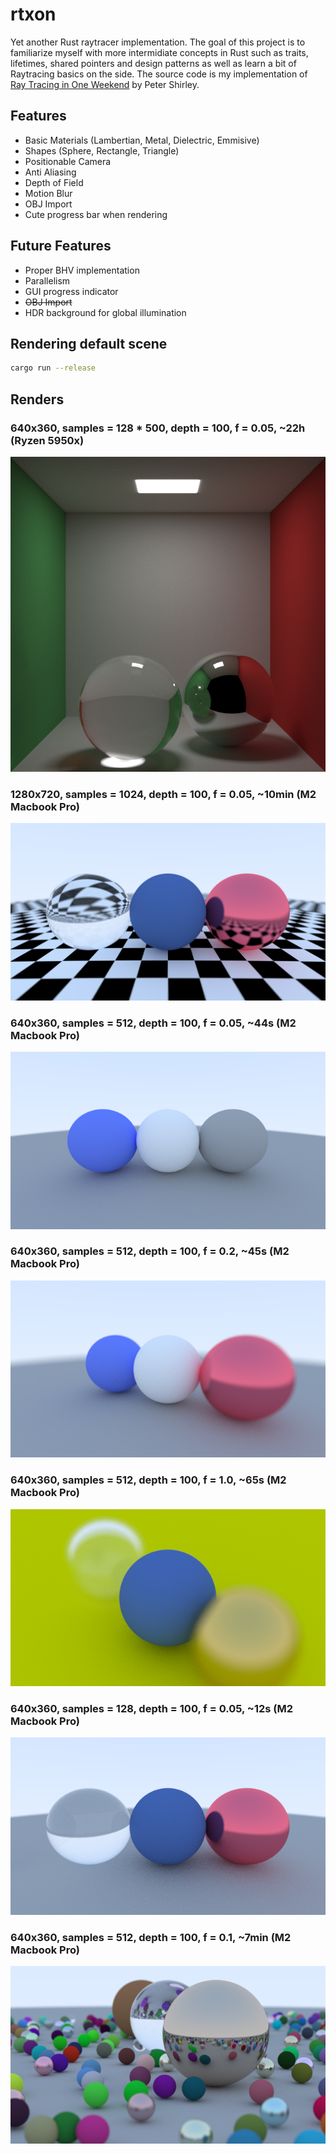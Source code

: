 # rtxon
Yet another Rust raytracer implementation. The goal of this project is to familiarize myself with more intermidiate concepts in Rust such as traits, lifetimes, shared pointers and design patterns as well as learn a bit of Raytracing basics on the side. The source code is my implementation of [Ray Tracing in One Weekend](https://raytracing.github.io/books/RayTracingInOneWeekend.html) by Peter Shirley.


## Features
- Basic Materials (Lambertian, Metal, Dielectric, Emmisive)
- Shapes (Sphere, Rectangle, Triangle)
- Positionable Camera
- Anti Aliasing
- Depth of Field
- Motion Blur
- OBJ Import
- Cute progress bar when rendering

## Future Features
- Proper BHV implementation
- Parallelism
- GUI progress indicator
- ~~OBJ Import~~
- HDR background for global illumination

## Rendering default scene
```bash
cargo run --release
```

## Renders
### 640x360, samples = 128 * 500, depth = 100, f = 0.05, ~22h (Ryzen 5950x)
<img src="images/render7.png" alt="Cornell Box" width="650">

### 1280x720, samples = 1024, depth = 100, f = 0.05, ~10min (M2 Macbook Pro)
<img src="images/render6.png" alt="Scene 1" width="650">

### 640x360, samples = 512, depth = 100, f = 0.05, ~44s (M2 Macbook Pro)
![Scene 1](images/render1.png)

### 640x360, samples = 512, depth = 100, f = 0.2, ~45s (M2 Macbook Pro)
![Scene 2](images/render2.png)

### 640x360, samples = 512, depth = 100, f = 1.0, ~65s (M2 Macbook Pro)
![Scene 3](images/render3.png)

### 640x360, samples = 128, depth = 100, f = 0.05, ~12s (M2 Macbook Pro)
![Scene 4](images/render4.png)

### 640x360, samples = 512, depth = 100, f = 0.1, ~7min (M2 Macbook Pro)
![Scene 5](images/render5.png)
